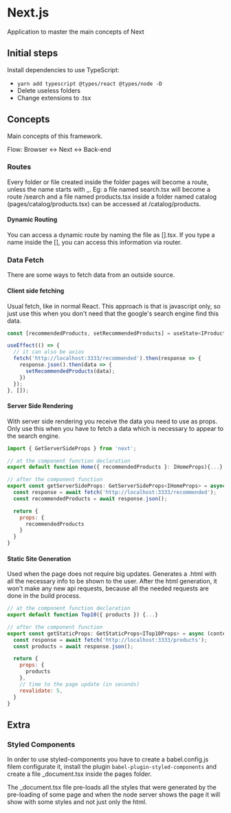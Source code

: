 # Next.js
Application to master the main concepts of Next

## Initial steps
Install dependencies to use TypeScript:
- `yarn add typescript @types/react @types/node -D`
- Delete useless folders
- Change extensions to .tsx

## Concepts
Main concepts of this framework.

Flow: Browser <-> Next <-> Back-end

### Routes
Every folder or file created inside the folder pages will become a route, unless the name starts with _. Eg: a file named search.tsx will become a route /search and a file named products.tsx inside a folder named catalog (pages/catalog/products.tsx) can be accessed at /catalog/products.

#### Dynamic Routing
You can access a dynamic route by naming the file as [].tsx. If you type a name inside the [], you can access this information via router.

### Data Fetch
There are some ways to fetch data from an outside source.

#### Client side fetching
Usual fetch, like in normal React. This approach is that is javascript only, so just use this when you don't need that the google's search engine find this data.

```js
const [recommendedProducts, setRecommendedProducts] = useState<IProduct[]>([]);

useEffect(() => {
  // it can also be axios
  fetch('http://localhost:3333/recommended').then(response => {
    response.json().then(data => {
      setRecommendedProducts(data);
    })
  });
}, []);
```

#### Server Side Rendering
With server side rendering you receive the data you need to use as props. Only use this when you have to fetch a data which is necessary to appear to the search engine.
```js
import { GetServerSideProps } from 'next';

// at the component function declaration
export default function Home({ recommendedProducts }: IHomeProps){...}

// after the component function
export const getServerSideProps: GetServerSideProps<IHomeProps> = async () => {
  const response = await fetch('http://localhost:3333/recommended');
  const recommendedProducts = await response.json();

  return {
    props: {
      recommendedProducts
    }
  }
}
```

#### Static Site Generation
Used when the page does not require big updates. Generates a .html with all the necessary info to be shown to the user. After the html generation, it won't make any new api requests, because all the needed requests are done in the build process.

```js
// at the component function declaration
export default function Top10({ products }) {...}

// after the component function
export const getStaticProps: GetStaticProps<ITop10Props> = async (context) => {
  const response = await fetch('http://localhost:3333/products');
  const products = await response.json();

  return {
    props: {
      products
    },
    // time to the page update (in seconds)
    revalidate: 5,
  }
}
```

## Extra
### Styled Components
In order to use styled-components you have to create a babel.config.js filem configurate it, install the plugin `babel-plugin-styled-components` and create a file _document.tsx inside the pages folder.

The _document.tsx file pre-loads all the styles that were generated by the pre-loading of some page and when the node server shows the page it will show with some styles and not just only the html.
